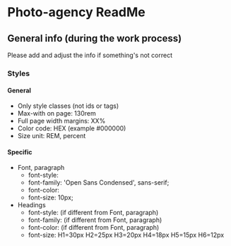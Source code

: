 # Photo-agency ReadMe

## General info (during the work process)
Please add and adjust the info if something's not correct

### Styles 
#### General
- Only style classes (not ids or tags)
- Max-with on page: 130rem
- Full page width margins: XX%
- Color code: HEX (example #000000)
- Size unit: REM, percent

#### Specific 
- Font, paragraph
  - font-style:
  - font-family: 'Open Sans Condensed', sans-serif;
  - font-color: 
  - font-size: 10px;
- Headings
  - font-style: (if different from Font, paragraph)
  - font-family: (if different from Font, paragraph)
  - font-color: (if different from Font, paragraph)
  - font-size: H1=30px H2=25px H3=20px H4=18px H5=15px H6=12px

